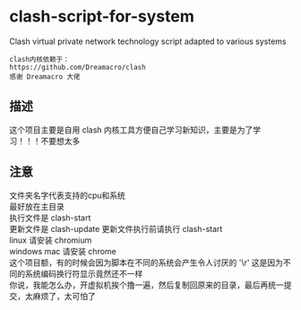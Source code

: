 # clash-script-for-system
Clash virtual private network technology script adapted to various systems

    clash内核依赖于：
    https://github.com/Dreamacro/clash
    感谢 Dreamacro 大佬

## 描述
这个项目主要是自用 clash 内核工具方便自己学习新知识，主要是为了学习！！！不要想太多  

## 注意
文件夹名字代表支持的cpu和系统  
最好放在主目录  
执行文件是 clash-start  
更新文件是 clash-update  更新文件执行前请执行 clash-start  
linux 请安装 chromium  
windows mac 请安装 chrome  
这个项目额，有的时候会因为脚本在不同的系统会产生令人讨厌的 '\r' 这是因为不同的系统编码换行符显示竟然还不一样  
你说，我能怎么办，开虚拟机挨个撸一遍，然后复制回原来的目录，最后再统一提交，太麻烦了，太可怕了  

